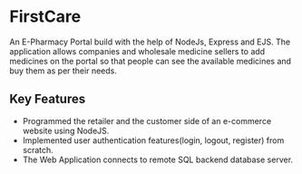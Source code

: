 # FirstCare
An E-Pharmacy Portal build with the help of NodeJs, Express and EJS. The application allows companies and wholesale medicine sellers to add medicines on the portal so that people can see the available medicines and buy them as per their needs.

## Key Features

* Programmed the retailer and the customer side of an e-commerce website using NodeJS.
* Implemented user authentication features(login, logout, register) from scratch. 
* The Web Application connects to remote SQL backend database server.
